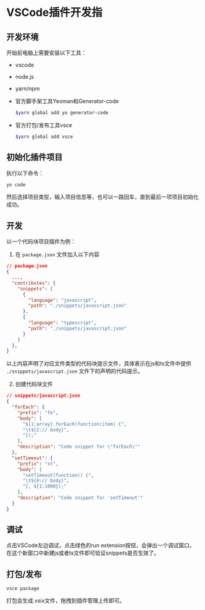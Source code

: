 # VSCode插件开发指

## 开发环境

开始前电脑上需要安装以下工具：

- vscode
- node.js
- yarn/npm
- 官方脚手架工具Yeoman和Generator-code

  ```bash
  $yarn global add yo generator-code
  ```

- 官方打包/发布工具vsce

  ```bash
  $yarn global add vsce
  ```

## 初始化插件项目

执行以下命令：

```bash
yo code
```

然后选择项目类型，输入项目信息等，也可以一路回车，直到最后一项项目初始化成功。

## 开发

以一个代码块项目插件为例：

1. 在 `package.json` 文件加入以下内容

```json
// package.json
{
  ...,
  "contributes": {
    "snippets": [
      {
        "language": "javascript",
        "path": "./snippets/javascript.json"
      },
      {
        "language": "typescript",
        "path": "./snippets/javascript.json"
      }
    ]
  },
}
```

以上内容声明了对应文件类型的代码块提示文件，具体表示在js和ts文件中提供 `./snippets/javascript.json` 文件下的声明的代码提示。

2. 创建代码块文件

```json
// snippets/javascript.json
{
  "forEach": {
    "prefix": "fe",
    "body": [
      "${1:array}.forEach(function(item) {",
      "\t${2:// body}",
      "});"
    ],
    "description": "Code snippet for \"forEach\""
  },
  "setTimeout": {
    "prefix": "st",
    "body": [
      "setTimeout(function() {",
      "\t${0:// body}",
      "}, ${1:1000});"
    ],
    "description": "Code snippet for 'setTimeout'"
  }
}
```

## 调试

点击VSCode左边调试，点击绿色的run extension按钮，会弹出一个调试窗口，在这个新窗口中新建js或者ts文件即可验证snippets是否生效了。

## 打包/发布

```
vsce package
```

打包会生成.vsix文件，拖拽到插件管理上传即可。